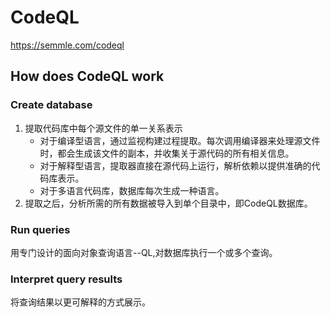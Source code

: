 # CodeQL

https://semmle.com/codeql

## How does CodeQL work

### Create database

1. 提取代码库中每个源文件的单一关系表示
    - 对于编译型语言，通过监视构建过程提取。每次调用编译器来处理源文件时，都会生成该文件的副本，并收集关于源代码的所有相关信息。
    - 对于解释型语言，提取器直接在源代码上运行，解析依赖以提供准确的代码库表示。
    - 对于多语言代码库，数据库每次生成一种语言。
2. 提取之后，分析所需的所有数据被导入到单个目录中，即CodeQL数据库。

### Run queries

用专门设计的面向对象查询语言--QL,对数据库执行一个或多个查询。

### Interpret query results

将查询结果以更可解释的方式展示。